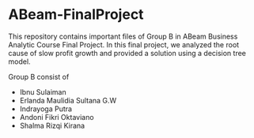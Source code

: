 # ABeam-FinalProject
This repository contains important files of Group B in ABeam Business Analytic Course Final Project. In this final project, we analyzed the root cause of slow profit growth and provided a solution using a decision tree model.  

Group B consist of
- Ibnu Sulaiman 
- Erlanda Maulidia Sultana G.W
- Indrayoga Putra
- Andoni Fikri Oktaviano
- Shalma Rizqi Kirana

 
